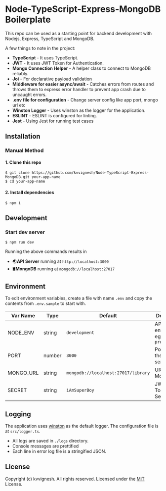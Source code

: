 # Node-TypeScript-Express-MongoDB Boilerplate
This repo can be used as a starting point for backend development with Nodejs, Express, TypeScript and MongoDB.

A few things to note in the project:
* **TypeScript** - It uses TypeScript.
* **JWT** - It uses JWT Token for Authentication.
* **Mongo Connection Helper** - A helper class to connect to MongoDB reliably.
* **Joi** - For declarative payload validation
* **Middleware for easier async/await** - Catches errors from routes and throws them to express error handler to prevent app crash due to uncaught errors.
* **.env file for configuration** - Change server config like app port, mongo url etc
* **Winston Logger** - Uses winston as the logger for the application.
* **ESLINT** - ESLINT is configured for linting.
* **Jest** - Using Jest for running test cases

## Installation

### Manual Method

#### 1. Clone this repo

```
$ git clone https://github.com/kvvignesh/Node-TypeScript-Express-MongoDB.git your-app-name
$ cd your-app-name
```

#### 2. Install dependencies

```
$ npm i
```

## Development

### Start dev server
```
$ npm run dev
```
Running the above commands results in 
* 🌏**API Server** running at `http://localhost:3000`
* 🛢️**MongoDB** running at `mongodb://localhost:27017`


## Environment
To edit environment variables, create a file with name `.env` and copy the contents from `.env.sample` to start with.

| Var Name  | Type  | Default | Description  |
|---|---|---|---|
| NODE_ENV  | string  | `development` |API runtime environment. eg: `production`  |
|  PORT | number  | `3000` | Port to run the API server on |
|  MONGO_URL | string  | `mongodb://localhost:27017/library` | URL for MongoDB |
|  SECRET | string  | `iAmSuperBoy` | JWT Token's Secret Key |

## Logging
The application uses [winston](https://github.com/winstonjs/winston) as the default logger. The configuration file is at `src/logger.ts`.
* All logs are saved in `./logs` directory.
* Console messages are prettified
* Each line in error log file is a stringified JSON.


## License
Copyright (c) kvvignesh. All rights reserved.
Licensed under the [MIT](LICENSE) License.
